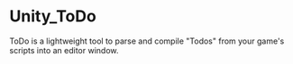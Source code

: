 # Unity_ToDo
ToDo is a lightweight tool to parse and compile "Todos" from your game's scripts into an editor window.
